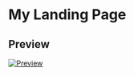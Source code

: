 # My Landing Page 

## Preview
<a href="https://media.giphy.com/media/BhW2b2fwysVl7vDrTJ/giphy.gif"><img src="https://media.giphy.com/media/BhW2b2fwysVl7vDrTJ/giphy.gif" title="Preview"/></a>
